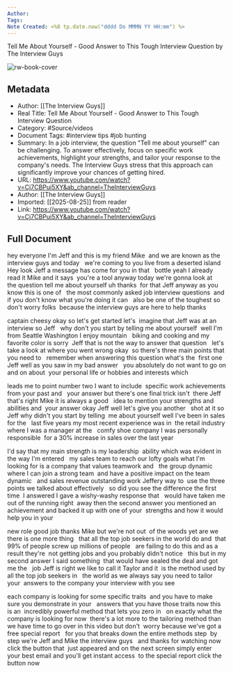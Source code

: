 ```yaml
---
Author: 
Tags:
Note Created: <%8 tp.date.now("dddd Do MMMN YY HH:mm") %>
---
```

Tell Me About Yourself - Good Answer to This Tough Interview Question by The Interview Guys

![rw-book-cover](https://i.ytimg.com/vi/Cj7CBPui5XY/maxresdefault.jpg)

## Metadata
- Author: [[The Interview Guys]]
- Real Title: Tell Me About Yourself - Good Answer to This Tough Interview Question
- Category: #Source/videos
- Document Tags:  #interview tips  #job hunting 
- Summary: In a job interview, the question "Tell me about yourself" can be challenging. To answer effectively, focus on specific work achievements, highlight your strengths, and tailor your response to the company's needs. The Interview Guys stress that this approach can significantly improve your chances of getting hired.
- URL: https://www.youtube.com/watch?v=Cj7CBPui5XY&ab_channel=TheInterviewGuys
- Author: [[The Interview Guys]]
- Imported: [[2025-08-25]] from reader
- Link: https://www.youtube.com/watch?v=Cj7CBPui5XY&ab_channel=TheInterviewGuys

## Full Document
hey everyone I'm Jeff and this is my friend Mike 
and we are known as the interview guys and today   we're coming to you live from a deserted island 
Hey look Jeff a message has come for you in that   bottle yeah I already read it Mike and it says 
you're a tool anyway today we're gonna look at   the question tell me about yourself uh thanks 
for that Jeff anyway as you know this is one of   the most commonly asked job interview questions 
and if you don't know what you're doing it can   also be one of the toughest so don't worry folks 
because the interview guys are here to help thanks   

captain cheesy okay so let's get started let's 
imagine that Jeff was at an interview so Jeff   why don't you start by telling me about yourself 
well I'm from Seattle Washington I enjoy mountain   biking and cooking and my favorite color is sorry 
Jeff that is not the way to answer that question   let's take a look at where you went wrong okay 
so there's three main points that you need to   remember when answering this question what's the 
first one Jeff well as you saw in my bad answer   you absolutely do not want to go on and on about 
your personal life or hobbies and interests which   

leads me to point number two I want to include 
specific work achievements from your past and   your answer but there's one final trick isn't 
there Jeff that's right Mike it is always a good   idea to mention your strengths and abilities and 
your answer okay Jeff well let's give you another   shot at it so Jeff why didn't you start by telling 
me about yourself well I've been in sales for the   last five years my most recent experience was in 
the retail industry where I was a manager at the   comfy shoe company I was personally responsible 
for a 30% increase in sales over the last year   

I'd say that my main strength is my leadership 
ability which was evident in the way I'm entered   my sales team to reach our lofty goals what I'm 
looking for is a company that values teamwork and   the group dynamic where I can join a strong team 
and have a positive impact on the team dynamic   and sales revenue outstanding work Jeffery way to 
use the three points we talked about effectively   so did you see the difference the first time 
I answered I gave a wishy-washy response that   would have taken me out of the running right 
away then the second answer you mentioned an   achievement and backed it up with one of your 
strengths and how it would help you in your   

new role good job thanks Mike but we're not out 
of the woods yet are we there is one more thing   that all the top job seekers in the world do and 
that 99% of people screw up millions of people   are failing to do this and as a result they're 
not getting jobs and you probably didn't notice   this but in my second answer I said something 
that would have sealed the deal and got me the   job Jeff is right we like to call it Taylor and it 
is the method used by all the top job seekers in   the world as we always say you need to tailor your 
answers to the company your interview with you see   

each company is looking for some specific traits 
and you have to make sure you demonstrate in your   answers that you have those traits now this is an 
incredibly powerful method that lets you zero in   on exactly what the company is looking for now 
there's a lot more to the tailoring method than   we have time to go over in this video but don't 
worry because we've got a free special report   for you that breaks down the entire methods step 
by step we're Jeff and Mike the interview guys   and thanks for watching now click the button that 
just appeared and on the next screen simply enter   your best email and you'll get instant access 
to the special report click the button now
